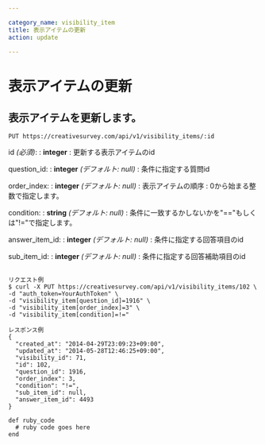 ```yaml
---

category_name: visibility_item
title: 表示アイテムの更新
action: update

---
```


# 表示アイテムの更新

## 表示アイテムを更新します。

`PUT https://creativesurvey.com/api/v1/visibility_items/:id`

id _(必須)_:
: __integer__
: 更新する表示アイテムのid

question_id:
: __integer__ _(デフォルト: null)_
: 条件に指定する質問id

order_index:
: __integer__ _(デフォルト: null)_
: 表示アイテムの順序
: 0から始まる整数で指定します。

condition:
: __string__ _(デフォルト: null)_
: 条件に一致するかしないかを"=="もしくは"!="で指定します。

answer_item_id:
: __integer__ _(デフォルト: null)_
: 条件に指定する回答項目のid

sub_item_id:
: __integer__ _(デフォルト: null)_
: 条件に指定する回答補助項目のid

~~~

リクエスト例
$ curl -X PUT https://creativesurvey.com/api/v1/visibility_items/102 \
-d "auth_token=YourAuthToken" \
-d "visibility_item[question_id]=1916" \
-d "visibility_item[order_index]=3" \
-d "visibility_item[condition]=!="

レスポンス例
{
  "created_at": "2014-04-29T23:09:23+09:00",
  "updated_at": "2014-05-28T12:46:25+09:00",
  "visibility_id": 71,
  "id": 102,
  "question_id": 1916,
  "order_index": 3,
  "condition": "!=",
  "sub_item_id": null,
  "answer_item_id": 4493
}

~~~

~~~
def ruby_code
  # ruby code goes here
end
~~~

